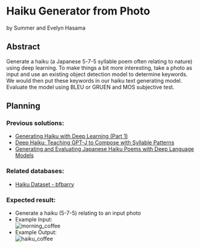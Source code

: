 # Haiku Generator from Photo
by Summer and Evelyn Hasama
## Abstract

Generate a haiku (a Japanese 5-7-5 syllable poem often relating to nature) using deep learning. To make things a bit more interesting, take a photo as input and use an existing object detection model to determine keywords. We would then put these keywords in our haiku text generating model. Evaluate the model using BLEU or GRUEN and MOS subjective test.

## Planning

### Previous solutions: 
- [Generating Haiku with Deep Learning (Part 1)](https://towardsdatascience.com/generating-haiku-with-deep-learning-dbf5d18b4246)
- [Deep Haiku: Teaching GPT-J to Compose with Syllable Patterns](https://towardsdatascience.com/deep-haiku-teaching-gpt-j-to-compose-with-syllable-patterns-5234bca9701)
- [Generating and Evaluating Japanese Haiku Poems with Deep Language Models](https://www.nvidia.com/en-us/on-demand/session/gtcspring21-p31430/)   

### Related databases:
- [Haiku Dataset - bfbarry](https://www.kaggle.com/datasets/bfbarry/haiku-dataset)

### Expected result:
- Generate a haiku (5-7-5) relating to an input photo
- Example Input:  
  ![morning_coffee](https://user-images.githubusercontent.com/69527370/224106895-9572690e-fa20-4df9-b1cf-5193c6be7ad7.jpeg)
- Example Output:  
  ![haiku_coffee](https://user-images.githubusercontent.com/69527370/224106832-2998b638-ad8c-4595-a5a6-56b64c8c16e9.png)
